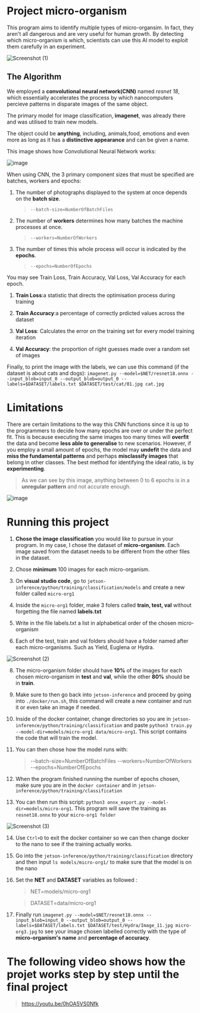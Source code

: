 # Project micro-organism
 
This program aims to identify multiple types of micro-organsim. In fact, they aren't all dangerous and are very useful for human growth. By detecting which micro-organism is which, scientists can use this AI model to exploit them carefully in an experiment.


![Screenshot (1)](https://github.com/Ariel419/Project-micro-organism/assets/174376607/ffc0ecaa-1769-4a42-8603-5f1907a0869c)


## The Algorithm

We employed a **convolutional neural network(CNN)** named *resnet 18*, which essentially accelerates the process by which nanocomputers percieve patterns in disparate images of the same object.

The primary model for image classification, **imagenet**, was already there and was utilised to train new models.

The object could be **anything**, including, animals,food, emotions and even more as long as it has a **distinctive appearance** and can be given a name.

This image shows how Convolutional Neural Network works:

![image](https://github.com/Ariel419/Project-micro-organism/assets/174376607/2a6212d8-561d-4385-a8d2-81058f2d636c)


When using CNN, the 3 primary component sizes that must be specified are batches, workers and epochs:

1) The number of photographs displayed to the system at once depends on the **batch size**.
   >  `--batch-size=NumberOfBatchFiles`

 
2) The number of **workers** determines how many batches the machine processes at once.
   
   > `--workers=NumberOfWorkers`
 
3) The number of times this whole process will occur is indicated by the **epochs**.

   > `--epochs=NumberOfEpochs`
 
You may see Train Loss, Train Accuracy, Val Loss, Val Accuracy for each epoch.

1. **Train Loss**:a statistic that directs the optimisation process during training

2. **Train Accuracy**:a percentage of correctly prdicted values across the dataset

3. **Val Loss**: Calculates the error on the training set for every model training iteration

4. **Val Accuracy**: the proportion of right guesses made over a random set of images

Finally, to print the image with the labels, we can use this command (if the dataset is about cats and dogs):
`imagenet.py --model=$NET/resnet18.onnx --input_blob=input_0 --output_blob=output_0 --labels=$DATASET/labels.txt $DATASET/test/cat/01.jpg cat.jpg`

# Limitations

There are certain limitations to the way this CNN functions since it is up to the programmers to decide how many epochs are over or under the perfect fit.
This is because executing the same images too many times will **overfit** the data and become **less able to generalise** to new scenarios. 
However, if you employ a small amount of epochs, the model may **undefit** the data and **miss the fundamental patterns** and perhaps **misclassify images** that belong in other classes. The best method for identifying the ideal ratio, is by **experimenting**.

> As we can see by this image, anything between 0 to 6 epochs is in a **unregular pattern** and not accurate enough. 

![image](https://github.com/Ariel419/Project-micro-organism/assets/174376607/1b0757c7-e8c9-4e75-91b1-dba3ada52c51)


# Running this project

1) **Chose the image classification** you would like to pursue in your program. In my case, I chose the dataset of **micro-organism**. Each image saved from the dataset needs to be different from the other files in the dataset.

2) Chose **minimum** 100 images for each micro-organism.

3) On **visual studio code**, go to `jetson-inference/python/training/classification/models` and create a new folder called `micro-org1`

4) Inside the `micro-org1` folder, make 3 folers called **train, test, val** without forgetting the file named **labels.txt**

5) Write in the file labels.txt a list in alphabetical order of the chosen micro-organism

6) Each of the test, train and val folders should have a folder named after each micro-organisms. Such as Yield, Euglena or Hydra.

![Screenshot (2)](https://github.com/Ariel419/Project-micro-organism/assets/174376607/500235ce-6f18-491d-ae1f-e9ddd34c9a02)


8) The micro-organism folder should have **10%** of the images for each chosen micro-organism in **test** and **val**, while the other **80%** should be in **train**.

9) Make sure to then go back into `jetson-inference` and proceed by going into `./docker/run.sh`, this command will create a new container and run it or even take an image if needed.

10) Inside of the docker container,  change directories so you are in `jetson-inference/python/training/classification` and paste `python3 train.py --model-dir=models/micro-org1 data/micro-org1`. This script contains the code that will train the model.

11) You can then chose how the model runs with:
    > --batch-size=NumberOfBatchFiles
    > --workers=NumberOfWorkers
    > --epochs=NumberOfEpochs

12) When the program finished running the number of epochs chosen, make sure you are in the `docker container` and in `jetson-inference/python/training/classification`

13) You can then run this script: `python3 onnx_export.py --model-dir=models/micro-org1`. This program will save the training as `resnet18.onnx` to your `micro-org1 folder`

![Screenshot (3)](https://github.com/Ariel419/Project-micro-organism/assets/174376607/4af962f8-4a9e-494e-b373-41904c632ad0)



14) Use `Ctrl+D` to exit the docker container so we can then change docker to the nano to see if the training actually works.

15) Go into the `jetson-inference/python/training/classification` directory and then input `ls models/micro-org1/` to make sure that the model is on the nano

16) Set the **NET** and **DATASET** variables as followed :
    > NET=models/micro-org1

    > DATASET=data/micro-org1

17) Finally run `imagenet.py --model=$NET/resnet18.onnx --input_blob=input_0 --output_blob=output_0 --labels=$DATASET/labels.txt $DATASET/test/Hydra/Image_11.jpg micro-org3.jpg` to see your image chosen labelled correctly with the type of **micro-organism's name** and **percentage of accuracy**.


# The following video shows how the projet works step by step until the final project
> https://youtu.be/0hOA5VS0Nfk
